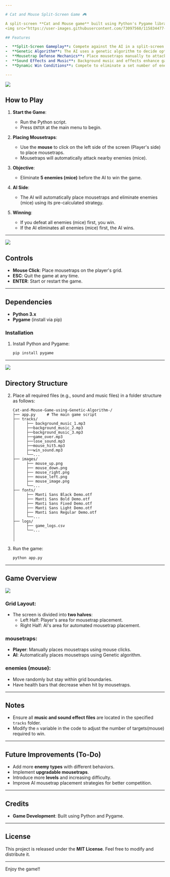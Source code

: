 ```yaml
---

# Cat and Mouse Split-Screen Game 🎮

A split-screen **Cat and Mouse game** built using Python's Pygame library. The game allows players to place mousetraps strategically to eliminate enemies (mice) while competing against an AI using a **genetic algorithm** for mousetrap placement.
<img src="https://user-images.githubusercontent.com/73097560/115834477-dbab4500-a447-11eb-908a-139a6edaec5c.gif">

## Features

-  **Split-Screen Gameplay**: Compete against the AI in a split-screen environment.
-  **Genetic Algorithm**: The AI uses a genetic algorithm to decide optimal mousetrap placement.
-  **Mousetrap Defense Mechanics**: Place mousetraps manually to attack and defeat incoming enemies (mice).
-  **Sound Effects and Music**: Background music and effects enhance gameplay.
-  **Dynamic Win Conditions**: Compete to eliminate a set number of enemies (mice) before the AI does.

---
```


<img src="https://user-images.githubusercontent.com/73097560/115834477-dbab4500-a447-11eb-908a-139a6edaec5c.gif">

## How to Play

1. **Start the Game**:
   - Run the Python script.
   - Press `ENTER` at the main menu to begin.

2. **Placing Mousetraps**:
   - Use the **mouse** to click on the left side of the screen (Player's side) to place mousetraps.
   - Mousetraps will automatically attack nearby enemies (mice).

3. **Objective**:
   - Eliminate **5 enemies (mice)** before the AI to win the game.

4. **AI Side**:
   - The AI will automatically place mousetraps and eliminate enemies (mice) using its pre-calculated strategy.

5. **Winning**:
   - If you defeat all enemies (mice) first, you win.
   - If the AI eliminates all enemies (mice) first, the AI wins.

---

<img src="https://user-images.githubusercontent.com/73097560/115834477-dbab4500-a447-11eb-908a-139a6edaec5c.gif">

## Controls

- **Mouse Click**: Place mousetraps on the player's grid.
- **ESC**: Quit the game at any time.
- **ENTER**: Start or restart the game.

---

## Dependencies

- **Python 3.x**
- **Pygame** (install via pip)

### Installation

1. Install Python and Pygame:
   ```bash
   pip install pygame

---

<img src="https://user-images.githubusercontent.com/73097560/115834477-dbab4500-a447-11eb-908a-139a6edaec5c.gif">

## Directory Structure

2. Place all required files (e.g., sound and music files) in a folder structure as follows:

   ```
   Cat-and-Mouse-Game-using-Genetic-Algorithm-/
   ├── app.py     # The main game script
   ├── tracks/
   │     ├── background_music_1.mp3
   │     ├──background_music_2.mp3
   │     ├──background_music_3.mp3
   │     ├──game_over.mp3 
   │     ├──lose_sound.mp3
   │     ├──mouse_hit5.mp3
   │     ├──win_sound.mp3
   │     └──...
   ├── images/
   │     ├── mouse_up.png
   │     ├── mouse_down.png
   │     ├── mouse_right.png
   │     ├── mouse_left.png
   │     ├── mouse_image.png
   │     └──... 
   ├── fonts/
   │     ├── Manti Sans Black Demo.otf 
   │     ├── Manti Sans Bold Demo.otf 
   │     ├── Manti Sans Fixed Demo.otf
   │     ├── Manti Sans Light Demo.otf 
   │     ├── Manti Sans Regular Demo.otf
   │     └──... 
   ├── logs/
   │     ├── game_logs.csv
   │     └──...
   │   
   │ 
   ```

3. Run the game:
   ```bash
   python app.py
   ```

---

## Game Overview

<img src="https://user-images.githubusercontent.com/73097560/115834477-dbab4500-a447-11eb-908a-139a6edaec5c.gif">

### Grid Layout:
- The screen is divided into **two halves**:
   - Left Half: Player's area for mousetrap placement.
   - Right Half: AI's area for automated mousetrap placement.

### mousetraps:
- **Player**: Manually places mousetraps using mouse clicks.
- **AI**: Automatically places mousetraps using Genetic algorithm.

### enemies (mouse):
- Move randomly but stay within grid boundaries.
- Have health bars that decrease when hit by mousetraps.

---

## Notes

- Ensure all **music and sound effect files** are located in the specified `tracks` folder.
- Modify the `n` variable in the code to adjust the number of targets(mouse) required to win.

---

## Future Improvements (To-Do)

- Add more **enemy types** with different behaviors.
- Implement **upgradable mousetraps**.
- Introduce more **levels** and increasing difficulty.
- Improve AI mousetrap placement strategies for better competition.

---

## Credits

- **Game Development**: Built using Python and Pygame.

---

## License

This project is released under the **MIT License**. Feel free to modify and distribute it.

--- 

Enjoy the game!!
